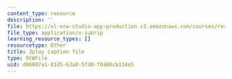 ```yaml
---
content_type: resource
description: ''
file: https://ol-ocw-studio-app-production.s3.amazonaws.com/courses/res-18-008-calculus-revisited-complex-variables-differential-equations-and-linear-algebra-fall-2011/d86007a181d563a85fd0f0a86cb134e5_dzKnv4ntH2g.srt
file_type: application/x-subrip
learning_resource_types: []
resourcetype: Other
title: 3play caption file
type: OCWFile
uid: d86007a1-81d5-63a8-5fd0-f0a86cb134e5
---
```

